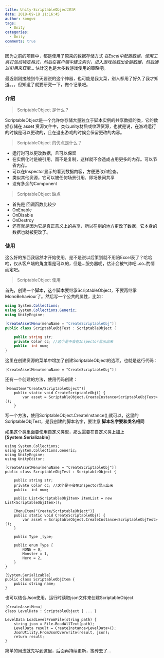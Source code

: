 ```yaml
---
title: Unity-ScriptableObject笔记
date: 2018-09-18 11:16:45
author: kongwz
tags:
  - Unity
categories:
  - Unity
comments: true
---
```



因为之前的项目中，都是使用了原来的数据存储方式 *在Excel中配置数据，使用工具打包成特定格式，然后在客户端中建立索引，进入游戏加载出全部数据，然后通过引用来获取...* 估计这也是大多数游戏使用的策略吧。

最近刚刚接触到今天要说的这个神器，也可能是我太菜，别人都用了好久了我才知道。。。但知道了就要研究一下，做个记录吧。

### 介绍

> ScriptableObject 是什么？

ScriptableObject是一个允许你存储大量独立于脚本实例的共享数据的类，它的数据存储在 asset 资源文件中，类似unity材质或纹理资源，也就是说，在游戏运行的时候是可以更改的，且在退出游戏的时候会保留更改的内容。

<!--more-->

> ScriptableObject 的优点是什么？

- 运行时可以更改数据，且可以保留
- 在实例化时是被引用，而不是复制，这样就不会造成占用更多的内存。可以节省内存。
- 可以在Inspector显示的看到数据内容，方便更改和检查。
- 类似其他资源，它可以被任何场景引用，即场景间共享
- 没有多余的Component

> ScriptableObject 缺点

- 首先是 回调函数比较少
- OnEnable
- OnDisable
- OnDestroy
- 还有就是因为它是真正意义上的共享，所以在别的地方更改了数据，它本身的数据也就被更改了。

### 使用

这么好的东西我居然才开始使用，是不是说以后策划就不用陪Excel表了？哈哈哈，仅从客户端的角度看是可以的，但是...服务器呢，估计会被气炸吧..so..酌情而定吧。

> ScriptableObject 使用

首先，创建一个脚本，这个脚本要继承ScriptableObject，不要再继承MonoBehaviour了。然后写一个公共的属性，比如：

```C#
using System.Collections;
using System.Collections.Generic;
using UnityEngine;

[CreateAssetMenu(menuName = "CreateScriptableObj")]
public class ScriptableObjTest : ScriptableObject {

    public string str;
    private Color cc; //这个是不会在Inspector显示出来
    public  int num;
}
```
这里在创建资源的菜单中增加了创建ScriptableObject的选项，也就是这行代码：

```
[CreateAssetMenu(menuName = "CreateScriptableObj")]
```

还有一个创建的方法，使用代码创建：

```
[MenuItem("Create/ScriptableObject")]
    public static void CreateScriptableObj() {
        var asset = ScriptableObject.CreateInstance<ScriptableObjTest>();
    }
```

写一个方法，使用ScriptableObject.CreateInstance<ScriptableObjTest>();就可以，这里的ScriptableObjTest，是我创建的脚本名字，要注意 **脚本名字要和类名相同**

如果这个类里面要使用自定义类型，那么需要在自定义类上加上 **[System.Serializable]**

```
using System.Collections;
using System.Collections.Generic;
using UnityEngine;
using UnityEditor;

[CreateAssetMenu(menuName = "CreateScriptableObj")]
public class ScriptableObjTest : ScriptableObject {

    public string str;
    private Color cc; //这个是不会在Inspector显示出来
    public  int num;

    public List<ScriptableObjItem> itemList = new List<ScriptableObjItem>();
   
    [MenuItem("Create/ScriptableObject")]
    public static void CreateScriptableObj() {
        var asset = ScriptableObject.CreateInstance<ScriptableObjTest>();
    }

    public Type _type;

    public enum Type {
        NONE = 0,
        Monster = 1,
        Hero = 2,
    }
}

[System.Serializable]
public class ScriptableObjItem {
    public string name;
}

```

也可以结合Json使用，运行时读取json文件来创建ScriptableObject

```
[CreateAssetMenu]
class LevelData : ScriptableObject { ... }

LevelData LoadLevelFromFile(string path) {
    string json = File.ReadAllText(path);
    LevelData result = CreateInstance<LevelData>();
    JsonUtility.FromJsonOverwrite(result, json);
    return result;
}
```

简单的用法就先写到这里，后面再持续更新，搬砖去了...